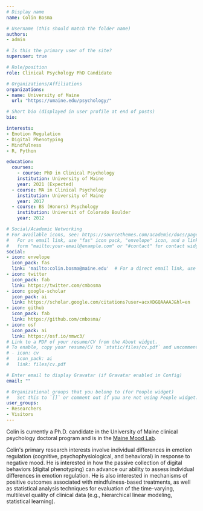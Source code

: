 ```yaml
---
# Display name
name: Colin Bosma

# Username (this should match the folder name)
authors:
- admin

# Is this the primary user of the site?
superuser: true

# Role/position
role: Clinical Psychology PhD Candidate

# Organizations/Affiliations
organizations:
- name: University of Maine
  url: "https://umaine.edu/psychology/"

# Short bio (displayed in user profile at end of posts)
bio: 

interests:
- Emotion Regulation
- Digital Phenotyping
- Mindfulness
- R, Python

education:
  courses:
    - course: PhD in Clinical Psychology
    institution: University of Maine
    year: 2021 (Expected)
  - course: MA in Clinical Psychology
    institution: University of Maine
    year: 2017
  - course: BS (Honors) Psychology
    institution: Universit of Colorado Boulder
    year: 2012

# Social/Academic Networking
# For available icons, see: https://sourcethemes.com/academic/docs/page-builder/#icons
#   For an email link, use "fas" icon pack, "envelope" icon, and a link in the
#   form "mailto:your-email@example.com" or "#contact" for contact widget.
social:
- icon: envelope
  icon_pack: fas
  link: 'mailto:colin.bosma@maine.edu'  # For a direct email link, use "mailto:test@example.org".
- icon: twitter
  icon_pack: fab
  link: https://twitter.com/cmbosma
- icon: google-scholar
  icon_pack: ai
  link: https://scholar.google.com/citations?user=acxXDGQAAAAJ&hl=en
- icon: github
  icon_pack: fab
  link: https://github.com/cmbosma/
- icon: osf
  icon_pack: ai
  link: https://osf.io/nmwc3/
# Link to a PDF of your resume/CV from the About widget.
# To enable, copy your resume/CV to `static/files/cv.pdf` and uncomment the lines below.
# - icon: cv
#   icon_pack: ai
#   link: files/cv.pdf

# Enter email to display Gravatar (if Gravatar enabled in Config)
email: ""

# Organizational groups that you belong to (for People widget)
#   Set this to `[]` or comment out if you are not using People widget.
user_groups:
- Researchers
- Visitors
---
```


Colin is currently a Ph.D. candidate in the University of Maine clinical psychology doctoral program and is in the [Maine Mood Lab](https://umaine.edu/mmdl/). 

Colin's primary research interests involve individual differences in emotion regulation (cognitive, psychophysiological, and behavioral) in response to negative mood. He is interested in how the passive collection of digital behaviors (digital phenotyping) can advance our ability to assess individual differences in emotion regulation. He is also interested in mechanisms of positive outcomes associated with mindfulness-based treatments, as well as statistical analysis techniques for evaluation of the time-varying, multilevel quality of clinical data (e.g., hierarchical linear modeling, statistical learning). 
